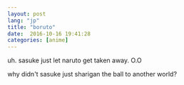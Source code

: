 ```yaml
---
layout: post
lang: "jp"
title: "boruto"
date:  2016-10-16 19:41:28
categories: [anime]
---
```

uh. sasuke just let naruto get taken away. O.O

why didn't sasuke just sharigan the ball to another world?



